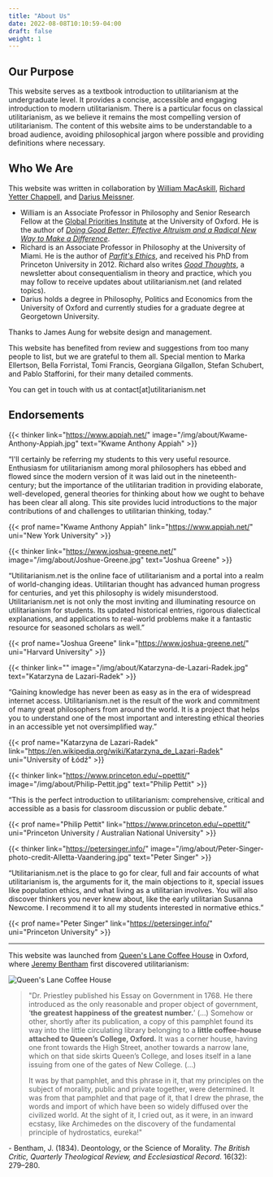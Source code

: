 ```yaml
---
title: "About Us"
date: 2022-08-08T10:10:59-04:00
draft: false
weight: 1
---
```


## Our Purpose

This website serves as a textbook introduction to utilitarianism at the undergraduate level. It provides a concise, accessible and engaging introduction to modern utilitarianism. There is a particular focus on classical utilitarianism, as we believe it remains the most compelling version of utilitarianism. The content of this website aims to be understandable to a broad audience, avoiding philosophical jargon where possible and providing definitions where necessary.

## Who We Are

This website was written in collaboration by [William MacAskill](http://www.williammacaskill.com/), [Richard Yetter Chappell](http://yetterchappell.net/Richard/), and [Darius Meissner](https://www.linkedin.com/in/darius-meissner/).

* William is an Associate Professor in Philosophy and Senior Research Fellow at the [Global Priorities Institute](https://globalprioritiesinstitute.org/) at the University of Oxford. He is the author of _[Doing Good Better: Effective Altruism and a Radical New Way to Make a Difference](http://www.williammacaskill.com/book)_.
* Richard is an Associate Professor in Philosophy at the University of Miami. He is the author of _[Parfit's Ethics](https://doi.org/10.1017/9781108582377)_, and received his PhD from Princeton University in 2012. Richard also writes _[Good Thoughts](https://rychappell.substack.com/)_, a newsletter about consequentialism in theory and practice, which you may follow to receive updates about utilitarianism.net (and related topics).
* Darius holds a degree in Philosophy, Politics and Economics from the University of Oxford and currently studies for a graduate degree at Georgetown University.

Thanks to James Aung for website design and management.

This website has benefited from review and suggestions from too many people to list, but we are grateful to them all. Special mention to Marka Ellertson, Bella Forristal, Tomi Francis, Georgiana Gilgallon, Stefan Schubert, and Pablo Stafforini, for their many detailed comments.

You can get in touch with us at contact[at]utilitarianism.net

## Endorsements

{{< thinker link="https://www.appiah.net/" image="/img/about/Kwame-Anthony-Appiah.jpg" text="Kwame Anthony Appiah" >}}

“I'll certainly be referring my students to this very useful resource. Enthusiasm for utilitarianism among moral philosophers has ebbed and flowed since the modern version of it was laid out in the nineteenth-century; but the importance of the utilitarian tradition in providing elaborate, well-developed, general theories for thinking about how we ought to behave has been clear all along. This site provides lucid introductions to the major contributions of and challenges to utilitarian thinking, today.”

{{< prof name="Kwame Anthony Appiah" link="https://www.appiah.net/" uni="New York University" >}}

{{< thinker link="https://www.joshua-greene.net/" image="/img/about/Joshue-Greene.jpg" text="Joshua Greene" >}}

“Utilitarianism.net is the online face of utilitarianism and a portal into a realm of world-changing ideas. Utilitarian thought has advanced human progress for centuries, and yet this philosophy is widely misunderstood. Utilitarianism.net is not only the most inviting and illuminating resource on utilitarianism for students. Its updated historical entries, rigorous dialectical explanations, and applications to real-world problems make it a fantastic resource for seasoned scholars as well.”

{{< prof name="Joshua Greene" link="https://www.joshua-greene.net/" uni="Harvard University" >}}

{{< thinker link="" image="/img/about/Katarzyna-de-Lazari-Radek.jpg" text="Katarzyna de Lazari-Radek" >}}

“Gaining knowledge has never been as easy as in the era of widespread internet access. Utilitarianism.net is the result of the work and commitment of many great philosophers from around the world. It is a project that helps you to understand one of the most important and interesting ethical theories in an accessible yet not oversimplified way.”

{{< prof name="Katarzyna de Lazari-Radek" link="https://en.wikipedia.org/wiki/Katarzyna_de_Lazari-Radek" uni="University of Łódź" >}}

{{< thinker link="https://www.princeton.edu/~ppettit/" image="/img/about/Philip-Pettit.jpg" text="Philip Pettit" >}}

“This is the perfect introduction to utilitarianism: comprehensive, critical and accessible as a basis for classroom discussion or public debate.”

{{< prof name="Philip Pettit" link="https://www.princeton.edu/~ppettit/" uni="Princeton University / Australian National University" >}}

{{< thinker link="https://petersinger.info/" image="/img/about/Peter-Singer-photo-credit-Alletta-Vaandering.jpg" text="Peter Singer" >}}

“Utilitarianism.net is the place to go for clear, full and fair accounts of what utilitarianism is, the arguments for it, the main objections to it, special issues like population ethics, and what living as a utilitarian involves. You will also discover thinkers you never knew about, like the early utilitarian Susanna Newcome. I recommend it to all my students interested in normative ethics.”

{{< prof name="Peter Singer" link="https://petersinger.info/" uni="Princeton University" >}}

---

This website was launched from [Queen's Lane Coffee House](http://www.qlcoffeehouse.com/) in Oxford, where [Jeremy Bentham](https://www.utilitarianism.net/utilitarian-thinker/jeremy-bentham) first discovered utilitarianism:

![Queen's Lane Coffee House](/img/about/Queens-Lane-Coffee-House.jpg "Queen's Lane Coffee House")

<div class="coffee-house">

> "Dr. Priestley published his Essay on Government in 1768. He there introduced as the only reasonable and proper object of government, ‘**the greatest happiness of the greatest number.**’ (...) Somehow or other, shortly after its publication, a copy of this pamphlet found its way into the little circulating library belonging to a **little coffee-house attached to Queen’s College, Oxford.** It was a corner house, having one front towards the High Street, another towards a narrow lane, which on that side skirts Queen’s College, and loses itself in a lane issuing from one of the gates of New College. (...)
>
> It was by that pamphlet, and this phrase in it, that my principles on the subject of morality, public and private together, were determined. It was from that pamphlet and that page of it, that I drew the phrase, the words and import of which have been so widely diffused over the civilized world. At the sight of it, I cried out, as it were, in an inward ecstasy, like Archimedes on the discovery of the fundamental principle of hydrostatics, eureka!"

\- Bentham, J. (1834). Deontology, or the Science of Morality. _The British Critic, Quarterly Theological Review, and Ecclesiastical Record_. 16(32): 279–280.

</div>

